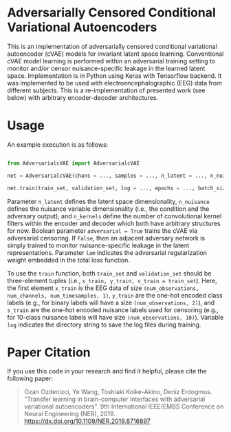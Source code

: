# Adversarially Censored Conditional Variational Autoencoders

This is an implementation of adversarially censored conditional variational autoencoder (cVAE) models for invariant latent space learning. Conventional cVAE model learning is performed within an adversarial training setting to monitor and/or censor nuisance-specific leakage in the learned latent space. Implementation is in Python using Keras with Tensorflow backend. It was implemented to be used with electroencephalographic (EEG) data from different subjects. This is a re-implementation of presented work (see below) with arbitrary encoder-decoder architectures.

# Usage

An example execution is as follows:

```python

from AdversarialcVAE import AdversarialcVAE

net = AdversarialcVAE(chans = ..., samples = ..., n_latent = ..., n_nuisance = ..., n_kernels = ..., adversarial = ..., lam = ...)

net.train(train_set, validation_set, log = ..., epochs = ..., batch_size = ...)

```

Parameter `n_latent` defines the latent space dimensionality, `n_nuisance` defines the nuisance variable dimensionality (i.e., the condition and the adversary output), and `n_kernels` define the number of convolutional kernel filters within the encoder and decoder which both have arbitrary structures for now. Boolean parameter `adversarial = True` trains the cVAE via adversarial censoring. If `False`, then an adjacent adversary network is simply trained to monitor nuisance-specific leakage in the latent representations. Parameter `lam` indicates the adversarial regularization weight embedded in the total loss function.

To use the `train` function, both `train_set` and `validation_set` should be three-element tuples (i.e., `x_train, y_train, s_train = train_set`). Here, the first element `x_train` is the EEG data of size `(num_observations, num_channels, num_timesamples, 1)`, `y_train` are the one-hot encoded class labels (e.g., for binary labels will have a size `(num_observations, 2)`), and `s_train` are the one-hot encoded nuisance labels used for censoring (e.g., for 10-class nuisance labels will have size `(num_observations, 10)`). Variable `log` indicates the directory string to save the log files during training.

# Paper Citation
If you use this code in your research and find it helpful, please cite the following paper:
> Ozan Ozdenizci, Ye Wang, Toshiaki Koike-Akino, Deniz Erdogmus. "Transfer learning in brain-computer interfaces with adversarial variational autoencoders". 9th International IEEE/EMBS Conference on Neural Engineering (NER), 2019. https://dx.doi.org/10.1109/NER.2019.8716897
